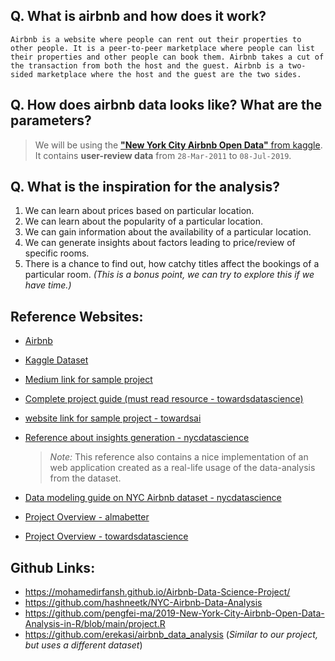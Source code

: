 ## Q. What is airbnb and how does it work?

    Airbnb is a website where people can rent out their properties to other people. It is a peer-to-peer marketplace where people can list their properties and other people can book them. Airbnb takes a cut of the transaction from both the host and the guest. Airbnb is a two-sided marketplace where the host and the guest are the two sides.

## Q. How does airbnb data looks like? What are the parameters?

> We will be using the [**"New York City Airbnb Open Data"** from kaggle](https://www.kaggle.com/datasets/dgomonov/new-york-city-airbnb-open-data).
> \
> It contains **user-review data** from `28-Mar-2011` to `08-Jul-2019`.

## Q. What is the inspiration for the analysis?

1. We can learn about prices based on particular location.
2. We can learn about the popularity of a particular location.
3. We can gain information about the availability of a particular location.
4. We can generate insights about factors leading to price/review of specific rooms.
5. There is a chance to find out, how catchy titles affect the bookings of a particular room. _(This is a bonus point, we can try to explore this if we have time.)_

## Reference Websites:

-   [Airbnb](https://www.airbnb.co.in/)
-   [Kaggle Dataset](https://www.kaggle.com/datasets/dgomonov/new-york-city-airbnb-open-data)
-   [Medium link for sample project](https://medium.com/almabetter/exploratory-data-analysis-on-nyc-airbnb-2019-dataset-fe908c2accaa)
-   [Complete project guide (must read resource - towardsdatascience)](https://towardsdatascience.com/airbnb-rental-analysis-of-new-york-using-python-a6e1b2ecd7dc)
-   [website link for sample project - towardsai](https://pub.towardsai.net/exploratory-data-analysis-eda-hands-on-nyc-airbnb-dataset-c835f08195da)
-   [Reference about insights generation - nycdatascience](https://nycdatascience.com/blog/student-works/nyc-airbnb-data-insights/)

    > _Note:_ This reference also contains a nice implementation of an web application created as a real-life usage of the data-analysis from the dataset.

-   [Data modeling guide on NYC Airbnb dataset - nycdatascience](https://nycdatascience.com/blog/student-works/analysis-and-machine-learning-modeling-of-new-york-city-airbnb-data/)
-   [Project Overview - almabetter](https://www.almabetter.com/bytes/articles/exploratory-data-analysis-on-nyc-airbnb-2019-dataset)
-   [Project Overview - towardsdatascience](https://towardsdatascience.com/airbnb-rental-listings-dataset-mining-f972ed08ddec)

## Github Links:

-   https://mohamedirfansh.github.io/Airbnb-Data-Science-Project/
-   https://github.com/hashneetk/NYC-Airbnb-Data-Analysis
-   https://github.com/pengfei-ma/2019-New-York-City-Airbnb-Open-Data-Analysis-in-R/blob/main/project.R
-   https://github.com/erekasi/airbnb_data_analysis (_Similar to our project, but uses a different dataset_)
